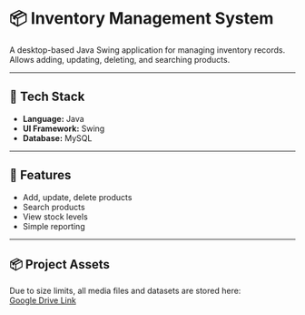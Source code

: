 # 📦 Inventory Management System

A desktop-based Java Swing application for managing inventory records.  
Allows adding, updating, deleting, and searching products.

---

## 📌 Tech Stack
- **Language:** Java
- **UI Framework:** Swing
- **Database:** MySQL

---

## 🚀 Features
- Add, update, delete products
- Search products
- View stock levels
- Simple reporting

---
## 📦 Project Assets
Due to size limits, all media files and datasets are stored here:  
[Google Drive Link]([https://drive.google.com/..](https://drive.google.com/file/d/1Kf6tPmA7d4TVkPxX4_ehn9Uc4xy8YDhJ/view?usp=drive_link).)
